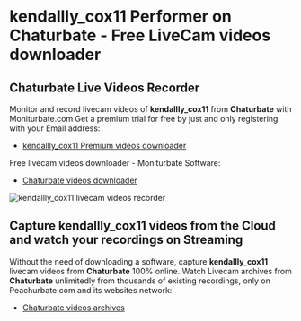 # kendallly_cox11 Performer on Chaturbate - Free LiveCam videos downloader

## Chaturbate Live Videos Recorder

Monitor and record livecam videos of **kendallly_cox11** from **Chaturbate** with Moniturbate.com
Get a premium trial for free by just and only registering with your Email address:
* [kendallly_cox11 Premium videos downloader](https://moniturbate.com/request-demo-licence-key.html)

Free livecam videos downloader - Moniturbate Software:
* [Chaturbate videos downloader](https://moniturbate.com/moniturbate-download-software.html)

![kendallly_cox11 livecam videos recorder](https://peachurnet.com/templates/moniturbate-software.png)


## Capture kendallly_cox11 videos from the Cloud and watch your recordings on Streaming

Without the need of downloading a software, capture **kendallly_cox11** livecam videos from **Chaturbate** 100% online.
Watch Livecam archives from **Chaturbate** unlimitedly from thousands of existing recordings, only on Peachurbate.com and its websites network:
* [Chaturbate videos archives](https://peachurnet.com/)